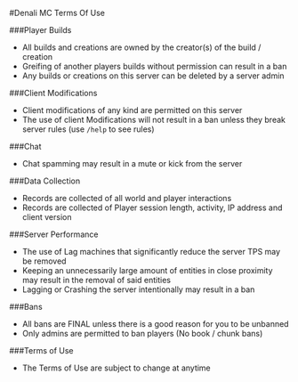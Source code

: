 #Denali MC Terms Of Use

###Player Builds
- All builds and creations are owned by the creator(s) of the build / creation  
- Greifing of another players builds without permission can result in a ban
- Any builds or creations on this server can be deleted by a server admin

###Client Modifications
- Client modifications of any kind are permitted on this server
- The use of client Modifications will not result in a ban unless they break server rules (use ```/help``` to see rules)

###Chat
- Chat spamming may result in a mute or kick from the server

###Data Collection
- Records are collected of all world and player interactions
- Records are collected of Player session length, activity, IP address and client version 

###Server Performance
- The use of Lag machines that significantly reduce the server TPS may be removed
- Keeping an unnecessarily large amount of entities in close proximity may result in the removal of said entities
- Lagging or Crashing the server intentionally may result in a ban

###Bans
- All bans are FINAL unless there is a good reason for you to be unbanned
- Only admins are  permitted to ban players (No book / chunk bans)

###Terms of Use
- The Terms of Use are subject to change at anytime
